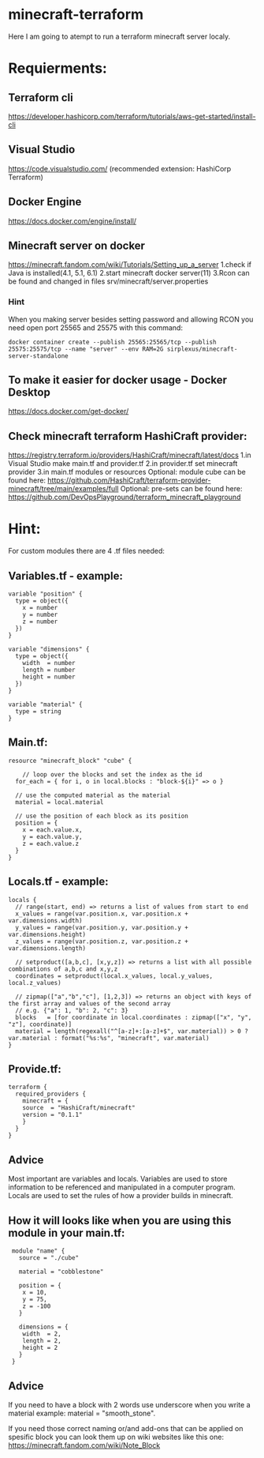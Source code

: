 # minecraft-terraform
Here I am going to atempt to run a terraform minecraft server localy.

# Requierments:

## Terraform cli
https://developer.hashicorp.com/terraform/tutorials/aws-get-started/install-cli

## Visual Studio 
https://code.visualstudio.com/  (recommended extension: HashiCorp Terraform)

## Docker Engine 
https://docs.docker.com/engine/install/

## Minecraft server on docker 
https://minecraft.fandom.com/wiki/Tutorials/Setting_up_a_server
1.check if Java is installed(4.1, 5.1, 6.1)
2.start minecraft docker server(11)
3.Rcon can be found and changed in files srv/minecraft/server.properties

### Hint
When you making server besides setting password and allowing RCON you need open port 25565 and 25575 with this command:
```
docker container create --publish 25565:25565/tcp --publish 25575:25575/tcp --name "server" --env RAM=2G sirplexus/minecraft-server-standalone
```

## To make it easier for docker usage - Docker Desktop 
https://docs.docker.com/get-docker/

## Check minecraft terraform HashiCraft provider:
https://registry.terraform.io/providers/HashiCraft/minecraft/latest/docs
1.in Visual Studio make main.tf and provider.tf 
2.in provider.tf set minecraft provider 
3.in main.tf modules or resources 
Optional: module cube can be found here: https://github.com/HashiCraft/terraform-provider-minecraft/tree/main/examples/full
Optional: pre-sets can be found here: https://github.com/DevOpsPlayground/terraform_minecraft_playground

# Hint: 
For custom modules there are 4 .tf files needed:

## Variables.tf - example:
```
variable "position" {
  type = object({
	x = number
	y = number
	z = number
  })
}

variable "dimensions" {
  type = object({
	width  = number
	length = number
	height = number
  })
}

variable "material" {
  type = string
}
```

## Main.tf:
```
resource "minecraft_block" "cube" {

	// loop over the blocks and set the index as the id
  for_each = { for i, o in local.blocks : "block-${i}" => o }

  // use the computed material as the material
  material = local.material

  // use the position of each block as its position
  position = {
	x = each.value.x,
	y = each.value.y,
	z = each.value.z
  }
}
```

## Locals.tf - example:
```
locals {
  // range(start, end) => returns a list of values from start to end
  x_values = range(var.position.x, var.position.x + var.dimensions.width)
  y_values = range(var.position.y, var.position.y + var.dimensions.height)
  z_values = range(var.position.z, var.position.z + var.dimensions.length)

  // setproduct([a,b,c], [x,y,z]) => returns a list with all possible combinations of a,b,c and x,y,z
  coordinates = setproduct(local.x_values, local.y_values, local.z_values)

  // zipmap(["a","b","c"], [1,2,3]) => returns an object with keys of the first array and values of the second array
  // e.g. {"a": 1, "b": 2, "c": 3}
  blocks   = [for coordinate in local.coordinates : zipmap(["x", "y", "z"], coordinate)]
  material = length(regexall("^[a-z]+:[a-z]+$", var.material)) > 0 ? var.material : format("%s:%s", "minecraft", var.material)
}
```

## Provide.tf:
```
terraform {
  required_providers {
	minecraft = {
  	source  = "HashiCraft/minecraft"
  	version = "0.1.1"
	}
  }
}
```

## Advice 
Most important are variables and locals.
Variables are used to store information to be referenced and manipulated in a computer program.
Locals are used to set the rules of how a provider builds in minecraft.

## How it will looks like when you are using this module in your main.tf:
```
 module "name" {
   source = "./cube"

   material = "cobblestone"

   position = {
 	x = 10,
 	y = 75,
 	z = -100
   }

   dimensions = {
 	width  = 2,
 	length = 2,
 	height = 2
   }
 }
```

## Advice
If you need to have a block with 2 words use underscore when you write a material example: material = "smooth_stone".

If you need those correct naming or/and add-ons that can be applied on spesific block you can look them up on wiki websites like this one:
https://minecraft.fandom.com/wiki/Note_Block
